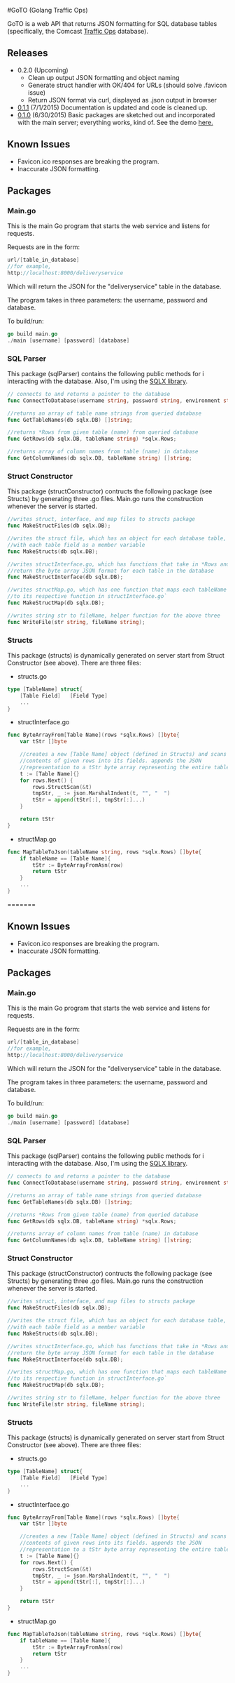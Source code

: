 #GoTO (Golang Traffic Ops)

GoTO is a web API that returns JSON formatting for SQL database tables (specifically, the Comcast [Traffic Ops](http://traffic-control-cdn.net/docs/latest/development/traffic_ops.html) database). 

## Releases
* 0.2.0 (Upcoming)
	* Clean up output JSON formatting and object naming
	* Generate struct handler with OK/404 for URLs (should solve .favicon issue)
	* Return JSON format via curl, displayed as .json output in browser
* [0.1.1](https://github.com/cjqian/GoTO/commit/11914007c8ccd3d1d0eb039cc25abc1a8decfc34) (7/1/2015)
	Documentation is updated and code is cleaned up. 
* [0.1.0](https://github.com/cjqian/jsonserver/commit/be727ea8bb4597126c3171d9f809a0437833b9a5) (6/30/2015)
	Basic packages are sketched out and incorporated with the main server; everything
	works, kind of. See the demo [here.](https://www.dropbox.com/s/7u48ihlxkuytmxn/demo_presentation.pdf?dl=0)

## Known Issues
* Favicon.ico responses are breaking the program.
* Inaccurate JSON formatting.

## Packages
### Main.go

This is the main Go program that starts the web service and listens for requests. 

Requests are in the form:
```go
url/[table_in_database]
//for example,
http://localhost:8000/deliveryservice
```

Which will return the JSON for the "deliveryservice" table in the database.

The program takes in three parameters: the username, password and database. 

To build/run:
```go 
go build main.go
./main [username] [password] [database]
```

### SQL Parser

This package (sqlParser) contains the following public methods for i
interacting with the database. Also, I'm using the [SQLX library](http://jmoiron.github.io/sqlx/).

```go
// connects to and returns a pointer to the database
func ConnectToDatabase(username string, password string, environment string) sqlx.DB;

//returns an array of table name strings from queried database
func GetTableNames(db sqlx.DB) []string;

//returns *Rows from given table (name) from queried database
func GetRows(db sqlx.DB, tableName string) *sqlx.Rows;

//returns array of column names from table (name) in database
func GetColumnNames(db sqlx.DB, tableName string) []string; 
```

### Struct Constructor

This package (structConstructor) contructs the following package (see Structs) 
by generating three .go files. Main.go runs the construction whenever the server is started.

```go
//writes struct, interface, and map files to structs package
func MakeStructFiles(db sqlx.DB);

//writes the struct file, which has an object for each database table, 
//with each table field as a member variable
func MakeStructs(db sqlx.DB);

//writes structInterface.go, which has functions that take in *Rows and
//return the byte array JSON format for each table in the database
func MakeStructInterface(db sqlx.DB);

//writes structMap.go, which has one function that maps each tableName string
//to its respective function in structInterface.go`
func MakeStructMap(db sqlx.DB);

//writes string str to fileName, helper function for the above three
func WriteFile(str string, fileName string);
```

### Structs

This package (structs) is dynamically generated on server start from Struct Constructor (see above). 
There are three files:
* structs.go
```go
type [TableName] struct{
	[Table Field]	[Field Type]
	...
}
```

* structInterface.go
```go
func ByteArrayFrom[Table Name](rows *sqlx.Rows) []byte{
	var tStr []byte

	//creates a new [Table Name] object (defined in Structs) and scans
	//contents of given rows into its fields. appends the JSON 
	//representation to a tStr byte array representing the entire table
	t := [Table Name]{}
	for rows.Next() {
		rows.StructScan(&t)
		tmpStr, _ := json.MarshalIndent(t, "", "  ")
		tStr = append(tStr[:], tmpStr[:]...)
	}

	return tStr
}
```

* structMap.go
```go
func MapTableToJson(tableName string, rows *sqlx.Rows) []byte{
	if tableName == [Table Name]{
		tStr := ByteArrayFromAsn(row)
		return tStr
	}
	...
}
```
=======

## Known Issues
* Favicon.ico responses are breaking the program.
* Inaccurate JSON formatting.

## Packages
### Main.go

This is the main Go program that starts the web service and listens for requests. 

Requests are in the form:
```go
url/[table_in_database]
//for example,
http://localhost:8000/deliveryservice
```

Which will return the JSON for the "deliveryservice" table in the database.

The program takes in three parameters: the username, password and database. 

To build/run:
```go 
go build main.go
./main [username] [password] [database]
```

### SQL Parser

This package (sqlParser) contains the following public methods for i
interacting with the database. Also, I'm using the [SQLX library](http://jmoiron.github.io/sqlx/).

```go
// connects to and returns a pointer to the database
func ConnectToDatabase(username string, password string, environment string) sqlx.DB;

//returns an array of table name strings from queried database
func GetTableNames(db sqlx.DB) []string;

//returns *Rows from given table (name) from queried database
func GetRows(db sqlx.DB, tableName string) *sqlx.Rows;

//returns array of column names from table (name) in database
func GetColumnNames(db sqlx.DB, tableName string) []string; 
```

### Struct Constructor

This package (structConstructor) contructs the following package (see Structs) 
by generating three .go files. Main.go runs the construction whenever the server is started.

```go
//writes struct, interface, and map files to structs package
func MakeStructFiles(db sqlx.DB);

//writes the struct file, which has an object for each database table, 
//with each table field as a member variable
func MakeStructs(db sqlx.DB);

//writes structInterface.go, which has functions that take in *Rows and
//return the byte array JSON format for each table in the database
func MakeStructInterface(db sqlx.DB);

//writes structMap.go, which has one function that maps each tableName string
//to its respective function in structInterface.go`
func MakeStructMap(db sqlx.DB);

//writes string str to fileName, helper function for the above three
func WriteFile(str string, fileName string);
```

### Structs

This package (structs) is dynamically generated on server start from Struct Constructor (see above). 
There are three files:
* structs.go
```go
type [TableName] struct{
	[Table Field]	[Field Type]
	...
}
```

* structInterface.go
```go
func ByteArrayFrom[Table Name](rows *sqlx.Rows) []byte{
	var tStr []byte

	//creates a new [Table Name] object (defined in Structs) and scans
	//contents of given rows into its fields. appends the JSON 
	//representation to a tStr byte array representing the entire table
	t := [Table Name]{}
	for rows.Next() {
		rows.StructScan(&t)
		tmpStr, _ := json.MarshalIndent(t, "", "  ")
		tStr = append(tStr[:], tmpStr[:]...)
	}

	return tStr
}
```

* structMap.go
```go
func MapTableToJson(tableName string, rows *sqlx.Rows) []byte{
	if tableName == [Table Name]{
		tStr := ByteArrayFromAsn(row)
		return tStr
	}
	...
}
```
